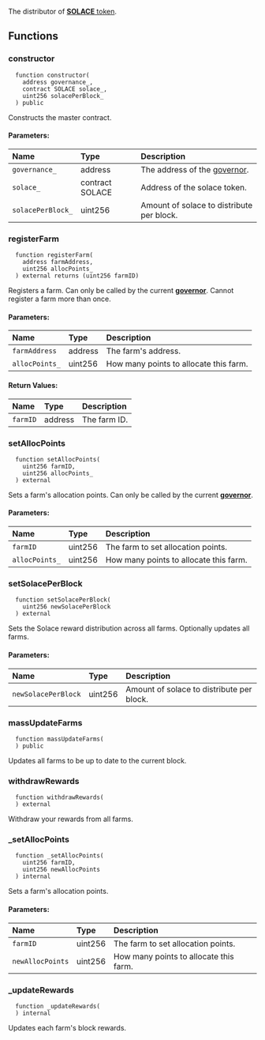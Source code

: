 The distributor of [**SOLACE** token](./SOLACE).


## Functions
### constructor
```solidity
  function constructor(
    address governance_,
    contract SOLACE solace_,
    uint256 solacePerBlock_
  ) public
```
Constructs the master contract.


#### Parameters:
| Name | Type | Description                                                          |
| :--- | :--- | :------------------------------------------------------------------- |
|`governance_` | address | The address of the [governor](/docs/user-docs/Governance).
|`solace_` | contract SOLACE | Address of the solace token.
|`solacePerBlock_` | uint256 | Amount of solace to distribute per block.

### registerFarm
```solidity
  function registerFarm(
    address farmAddress,
    uint256 allocPoints_
  ) external returns (uint256 farmID)
```
Registers a farm.
Can only be called by the current [**governor**](/docs/user-docs/Governance).
Cannot register a farm more than once.


#### Parameters:
| Name | Type | Description                                                          |
| :--- | :--- | :------------------------------------------------------------------- |
|`farmAddress` | address | The farm's address.
|`allocPoints_` | uint256 | How many points to allocate this farm.

#### Return Values:
| Name                           | Type          | Description                                                                  |
| :----------------------------- | :------------ | :--------------------------------------------------------------------------- |
|`farmID`| address | The farm ID.
### setAllocPoints
```solidity
  function setAllocPoints(
    uint256 farmID,
    uint256 allocPoints_
  ) external
```
Sets a farm's allocation points.
Can only be called by the current [**governor**](/docs/user-docs/Governance).


#### Parameters:
| Name | Type | Description                                                          |
| :--- | :--- | :------------------------------------------------------------------- |
|`farmID` | uint256 | The farm to set allocation points.
|`allocPoints_` | uint256 | How many points to allocate this farm.

### setSolacePerBlock
```solidity
  function setSolacePerBlock(
    uint256 newSolacePerBlock
  ) external
```
Sets the Solace reward distribution across all farms.
Optionally updates all farms.


#### Parameters:
| Name | Type | Description                                                          |
| :--- | :--- | :------------------------------------------------------------------- |
|`newSolacePerBlock` | uint256 | Amount of solace to distribute per block.

### massUpdateFarms
```solidity
  function massUpdateFarms(
  ) public
```
Updates all farms to be up to date to the current block.



### withdrawRewards
```solidity
  function withdrawRewards(
  ) external
```
Withdraw your rewards from all farms.



### _setAllocPoints
```solidity
  function _setAllocPoints(
    uint256 farmID,
    uint256 newAllocPoints
  ) internal
```
Sets a farm's allocation points.


#### Parameters:
| Name | Type | Description                                                          |
| :--- | :--- | :------------------------------------------------------------------- |
|`farmID` | uint256 | The farm to set allocation points.
|`newAllocPoints` | uint256 | How many points to allocate this farm.

### _updateRewards
```solidity
  function _updateRewards(
  ) internal
```
Updates each farm's block rewards.




